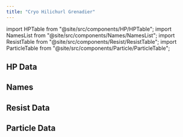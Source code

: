 ```yaml
---
title: "Cryo Hilichurl Grenadier"
---
```


import HPTable from "@site/src/components/HP/HPTable";
import NamesList from "@site/src/components/Names/NamesList";
import ResistTable from "@site/src/components/Resist/ResistTable";
import ParticleTable from "@site/src/components/Particle/ParticleTable";

## HP Data

<HPTable item_key="cryohilichurlgrenadier" data_src="enemy" />

## Names

<NamesList item_key="cryohilichurlgrenadier" data_src="enemy" />

## Resist Data

<ResistTable item_key="cryohilichurlgrenadier" data_src="enemy" />

## Particle Data

<ParticleTable item_key="cryohilichurlgrenadier" data_src="enemy" />